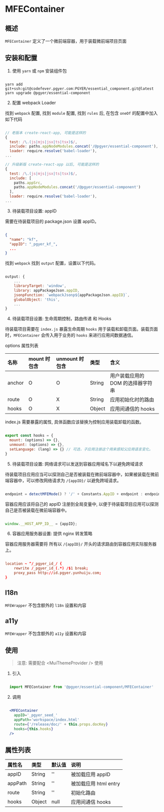 # MFEContainer

## 概述

`MFEContainer` 定义了一个微前端容器，用于装载微前端项目页面

## 安装和配置

1. 使用 `yarn` 或 `npm` 安装组件包

```shell

yarn add git+ssh:git@codefever.pgyer.com:PGYER/essential_component.git@latest
yarn upgrade @pgyer/essential-component

```

2. 配置 webpack Loader

找到 `webpack` 配置, 找到 `module` 配置, 找到 `rules` 后, 在包含 `oneOf` 的配置中加入如下代码

```javascript

// 老版本 create-react-app, 可能是这样的
{
  test: /\.(js|mjs|jsx|ts|tsx)$/,
  include: paths.appNodeModules.concat('/@pgyer/essential-component'),
  loader: require.resolve('babel-loader'),
...

// 升级新版 create-react-app 以后, 可能是这样的
{
  test: /\.(js|mjs|jsx|ts|tsx)$/,
  include: [
    paths.appSrc,
    paths.appNodeModules.concat('/@pgyer/essential-component')
  ],
  loader: require.resolve('babel-loader'),
...

```

3. 待装载项目设置: appID

需要在待装载项目的 package.json 设置 appID。

```json

{
  "name": "kf",
  "appID": "_pgyer_kf_",
  ...
}

```

找到 `webpack` 找到 `output` 配置，设置以下代码。

```javascript

output: {
    ...
    libraryTarget: 'window',
    library: appPackageJson.appID,
    jsonpFunction: `webpackJsonp${appPackageJson.appID}`,
    globalObject: 'this',
    ...
}

```

4. 待装载项目设置: 生命周期控制，路由传递 和 Hooks

待装载项目需要在 `index.js` 暴露生命周期 `hooks` 用于装载和卸载页面。装载页面时，`MFEContainer` 会传入用于业务的 `hooks` 来进行应用间数据通信。

options 属性列表

| 名称 | mount 时包含 | unmount 时包含 | 类型 | 含义 |
| :- | :- | :- | :- | :- |
| anchor | O | O | String | 用户装载应用的 DOM 的选择器字符串 |
| route | O | X | String | 应用初始化时的路由 |
| hooks | O | X | Object | 应用间通信的 hooks |


index.js 需要暴露的属性, 具体函数应该替换为控制应用装载卸载的函数。

```javascript

export const hooks = {
  mount: (options) => {},
  unmount: (options) => {},
  setLanguage: (lang) => {} // 可选，子应用注册这个用来感知父应用语言变化。
}

```

5. 待装载项目设置: 网络请求可以发送到容器应用域名下以避免跨域请求

待装载项目应用应当可以探测自己是否被装载在微前端容器中，如果被装载在微前端容器中，可以修改网络请求为 `/{appID}/` 以避免跨域请求。

```javascript

endpoint = detectMFEMode() ? '/' + Constants.AppID + endpoint : endpoint

```

容器应用应该将自己的 appID 注册到全局变量中, 以便于待装载项目应用可以探测自己是否被装载在微前端容器中。

```javascript

window.__HOST_APP_ID__ = {appID};

```

6. 容器应用服务器设置: 提供 nginx 转发策略

容器应用服务器需要将 所有以 `/{appID}/` 开头的请求路由到容器应用实际服务器上。

```conf

location ~ ^/_pgyer_id_/ {
    rewrite /_pgyer_id_(.*) /$1 break;
    proxy_pass http://id.pgyer.yunhuiju.com;
}

```

## l18n

`MFEWrapper` 不包含额外的 `l18n` 设置和内容

## a11y

`MFEWrapper` 不包含额外的 `a11y` 设置和内容

## 使用

> 注意: 需要配合 &lt;MuiThemeProvider /&gt; 使用

1. 引入

```javascript

  import MFEContainer from '@pgyer/essential-component/MFEContainer'

```

2. 调用

```jsx

  <MFEContainer
    appID='_pgyer_seed_'
    appPath='workspace/index.html'
    route={'/release/doc/' + this.props.docKey}
    hooks={this.hooks}
  />

```

## 属性列表

| 属性名 | 类型 | 默认值 | 说明 |
| :---- | :---- | :---- | :---- |
| appID  | String | '' | 被加载应用 appID |
| appPath  | String | '' | 被加载应用 html entry |
| route  | String | '' | 初始化路由 |
| hooks  | Object | null | 应用间通信 hooks |
